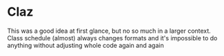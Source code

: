 # Claz

This was a good idea at first glance, but no so much in a larger context. Class schedule (almost) always changes formats and it's impossible to do anything without adjusting whole code again and again
